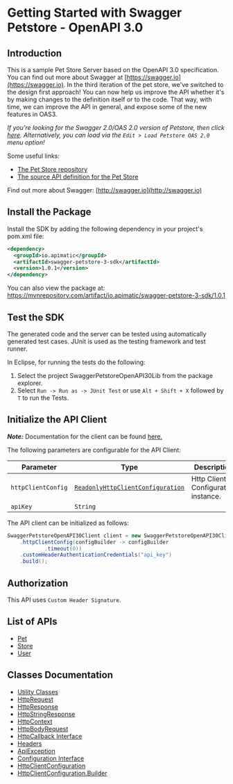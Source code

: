
# Getting Started with Swagger Petstore - OpenAPI 3.0

## Introduction

This is a sample Pet Store Server based on the OpenAPI 3.0 specification.  You can find out more about
Swagger at [https://swagger.io](https://swagger.io). In the third iteration of the pet store, we've switched to the design first approach!
You can now help us improve the API whether it's by making changes to the definition itself or to the code.
That way, with time, we can improve the API in general, and expose some of the new features in OAS3.

_If you're looking for the Swagger 2.0/OAS 2.0 version of Petstore, then click [here](https://editor.swagger.io/?url=https://petstore.swagger.io/v2/swagger.yaml). Alternatively, you can load via the `Edit > Load Petstore OAS 2.0` menu option!_

Some useful links:

- [The Pet Store repository](https://github.com/swagger-api/swagger-petstore)
- [The source API definition for the Pet Store](https://github.com/swagger-api/swagger-petstore/blob/master/src/main/resources/openapi.yaml)

Find out more about Swagger: [http://swagger.io](http://swagger.io)

## Install the Package

Install the SDK by adding the following dependency in your project's pom.xml file:

```xml
<dependency>
  <groupId>io.apimatic</groupId>
  <artifactId>swagger-petstore-3-sdk</artifactId>
  <version>1.0.1</version>
</dependency>
```

You can also view the package at:
https://mvnrepository.com/artifact/io.apimatic/swagger-petstore-3-sdk/1.0.1

## Test the SDK

The generated code and the server can be tested using automatically generated test cases.
JUnit is used as the testing framework and test runner.

In Eclipse, for running the tests do the following:

1. Select the project SwaggerPetstoreOpenAPI30Lib from the package explorer.
2. Select `Run -> Run as -> JUnit Test` or use `Alt + Shift + X` followed by `T` to run the Tests.

## Initialize the API Client

**_Note:_** Documentation for the client can be found [here.](https://www.github.com/moizgillani/swagger-petstore-3-java-sdk/tree/1.0.1/doc/client.md)

The following parameters are configurable for the API Client:

| Parameter | Type | Description |
|  --- | --- | --- |
| `httpClientConfig` | [`ReadonlyHttpClientConfiguration`](https://www.github.com/moizgillani/swagger-petstore-3-java-sdk/tree/1.0.1/doc/http-client-configuration.md) | Http Client Configuration instance. |
| `apiKey` | `String` |  |

The API client can be initialized as follows:

```java
SwaggerPetstoreOpenAPI30Client client = new SwaggerPetstoreOpenAPI30Client.Builder()
    .httpClientConfig(configBuilder -> configBuilder
            .timeout(0))
    .customHeaderAuthenticationCredentials("api_key")
    .build();
```

## Authorization

This API uses `Custom Header Signature`.

## List of APIs

* [Pet](https://www.github.com/moizgillani/swagger-petstore-3-java-sdk/tree/1.0.1/doc/controllers/pet.md)
* [Store](https://www.github.com/moizgillani/swagger-petstore-3-java-sdk/tree/1.0.1/doc/controllers/store.md)
* [User](https://www.github.com/moizgillani/swagger-petstore-3-java-sdk/tree/1.0.1/doc/controllers/user.md)

## Classes Documentation

* [Utility Classes](https://www.github.com/moizgillani/swagger-petstore-3-java-sdk/tree/1.0.1/doc/utility-classes.md)
* [HttpRequest](https://www.github.com/moizgillani/swagger-petstore-3-java-sdk/tree/1.0.1/doc/http-request.md)
* [HttpResponse](https://www.github.com/moizgillani/swagger-petstore-3-java-sdk/tree/1.0.1/doc/http-response.md)
* [HttpStringResponse](https://www.github.com/moizgillani/swagger-petstore-3-java-sdk/tree/1.0.1/doc/http-string-response.md)
* [HttpContext](https://www.github.com/moizgillani/swagger-petstore-3-java-sdk/tree/1.0.1/doc/http-context.md)
* [HttpBodyRequest](https://www.github.com/moizgillani/swagger-petstore-3-java-sdk/tree/1.0.1/doc/http-body-request.md)
* [HttpCallback Interface](https://www.github.com/moizgillani/swagger-petstore-3-java-sdk/tree/1.0.1/doc/http-callback-interface.md)
* [Headers](https://www.github.com/moizgillani/swagger-petstore-3-java-sdk/tree/1.0.1/doc/headers.md)
* [ApiException](https://www.github.com/moizgillani/swagger-petstore-3-java-sdk/tree/1.0.1/doc/api-exception.md)
* [Configuration Interface](https://www.github.com/moizgillani/swagger-petstore-3-java-sdk/tree/1.0.1/doc/configuration-interface.md)
* [HttpClientConfiguration](https://www.github.com/moizgillani/swagger-petstore-3-java-sdk/tree/1.0.1/doc/http-client-configuration.md)
* [HttpClientConfiguration.Builder](https://www.github.com/moizgillani/swagger-petstore-3-java-sdk/tree/1.0.1/doc/http-client-configuration-builder.md)

